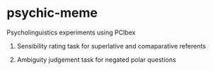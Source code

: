 # psychic-meme

Psycholinguistics experiments using PCIbex

1. Sensibility rating task for superlative and comaparative referents

2. Ambiguity judgement task for negated polar questions
